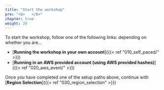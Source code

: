 ```yaml
---
title: "Start the workshop"
pre: "<b>   </b>"
chapter: true
weight: 20
---
```


To start the workshop, follow one of the following links:
 depending on whether you are...

* [**Running the workshop in your own account**]({{< ref "010_self_paced/" >}})
* [**Running in an AWS provided account (using AWS provided hashes)**]({{< ref "020_aws_event/" >}})

Once you have completed one of the setup paths above, continue with [**Region Selection**]({{< ref "030_region_selection" >}})

